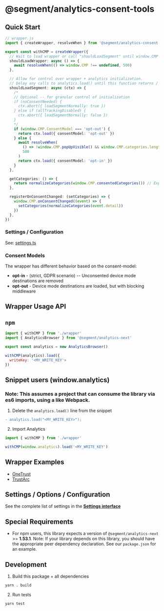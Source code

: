 # @segment/analytics-consent-tools

## Quick Start

```ts
// wrapper.js
import { createWrapper, resolveWhen } from '@segment/analytics-consent-tools'

export const withCMP = createWrapper({
  // Wait to load wrapper or call "shouldLoadSegment" until window.CMP exists.
  shouldLoadWrapper: async () => {
    await resolveWhen(() => window.CMP !== undefined, 500)
  },

  // Allow for control over wrapper + analytics initialization.
  // Delay any calls to analytics.load() until this function returns / resolves.
  shouldLoadSegment: async (ctx) => {
    /*
    // Optional -- for granular control of initialization
    if (noConsentNeeded) {
      ctx.abort({ loadSegmentNormally: true })
    } else if (allTrackingDisabled) {
      ctx.abort({ loadSegmentNormally: false })
    }
    */
    if (window.CMP.ConsentModel === 'opt-out') {
      return ctx.load({ consentModel: 'opt-out' })
    } else {
      await resolveWhen(
        () => !window.CMP.popUpVisible() && window.CMP.categories.length,
        500
      )
      return ctx.load({ consentModel: 'opt-in' })
    }
  },

  getCategories: () => {
    return normalizeCategories(window.CMP.consentedCategories()) // Expected format: { foo: true, bar: false }
  },

  registerOnConsentChanged: (setCategories) => {
    window.CMP.onConsentChanged((event) => {
      setCategories(normalizeCategories(event.detail))
    })
  },
})
```

### Settings / Configuration

See: [settings.ts](src/types/settings.ts)

### Consent Models

The wrapper has different behavior based on the consent-model:

- **opt-in** - (strict, GDPR scenario) -- Unconsented device mode destinations are removed
- **opt-out** - Device mode destinations are loaded, but with blocking middleware

## Wrapper Usage API

## `npm`

```js
import { withCMP } from './wrapper'
import { AnalyticsBrowser } from '@segment/analytics-next'

export const analytics = new AnalyticsBrowser()

withCMP(analytics).load({
  writeKey: '<MY_WRITE_KEY'>
})

```

## Snippet users (window.analytics)

### Note: This assumes a project that can consume the library via es6 imports, using a like Webpack.

1. Delete the `analytics.load()` line from the snippet

```diff
- analytics.load("<MY_WRITE_KEY>");
```

2. Import Analytics

```js
import { withCMP } from './wrapper'

withCMP(window.analytics).load('<MY_WRITE_KEY')
```

## Wrapper Examples

- [OneTrust](../consent-wrapper-onetrust) 
- [TrustArc](https://github.com/trustarc/trustarc-segment-wrapper)

## Settings / Options / Configuration

See the complete list of settings in the **[Settings interface](src/types/settings.ts)**

## Special Requirements

- For npm users, this library expects a version of `@segment/analytics-next` >= **1.53.1**. Note: If your library depends on this library, you should have the appropriate peer dependency declaration. See our `package.json` for an example.

## Development

1. Build this package + all dependencies

```sh
yarn . build
```

2. Run tests

```
yarn test
```
